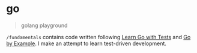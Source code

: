 # go

> golang playground

`/fundamentals` contains code written following [Learn Go with Tests](https://quii.gitbook.io/learn-go-with-tests) and [Go by Example](https://gobyexample.com/). I make an attempt to learn test-driven development.
